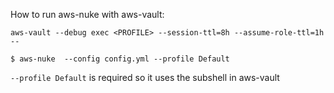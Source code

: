 How to run aws-nuke with aws-vault:

`aws-vault --debug exec <PROFILE> --session-ttl=8h --assume-role-ttl=1h --`

`$ aws-nuke  --config config.yml --profile Default`

`--profile Default` is required so it uses the subshell in aws-vault
